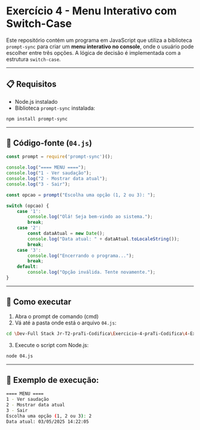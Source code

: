# Exercício 4 - Menu Interativo com Switch-Case

Este repositório contém um programa em JavaScript que utiliza a biblioteca `prompt-sync` para criar um **menu interativo no console**, onde o usuário pode escolher entre três opções. A lógica de decisão é implementada com a estrutura `switch-case`.

---

## 📋 Requisitos

- Node.js instalado  
- Biblioteca `prompt-sync` instalada:

```bash
npm install prompt-sync
```

---

## 📄 Código-fonte (`04.js`)

```javascript
const prompt = require('prompt-sync')();

console.log("==== MENU ====");
console.log("1 - Ver saudação");
console.log("2 - Mostrar data atual");
console.log("3 - Sair");

const opcao = prompt("Escolha uma opção (1, 2 ou 3): ");

switch (opcao) {
    case '1':
        console.log("Olá! Seja bem-vindo ao sistema.");
        break;
    case '2':
        const dataAtual = new Date();
        console.log("Data atual: " + dataAtual.toLocaleString());
        break;
    case '3':
        console.log("Encerrando o programa...");
        break;
    default:
        console.log("Opção inválida. Tente novamente.");
}
```

---

## 🚀 Como executar

1. Abra o prompt de comando (cmd)  
2. Vá até a pasta onde está o arquivo `04.js`:

```bash
cd \Dev-Full Stack Jr-T2-praTi-Codifica\Exercicio-4-praTi-Codifica\4-Exercicio-Menu-Switch
```

3. Execute o script com Node.js:

```bash
node 04.js
```

---

## 📌 Exemplo de execução:

```bash
==== MENU ====
1 - Ver saudação
2 - Mostrar data atual
3 - Sair
Escolha uma opção (1, 2 ou 3): 2
Data atual: 03/05/2025 14:22:05
```
